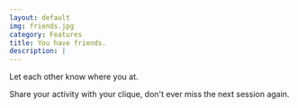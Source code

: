 ```yaml
---
layout: default
img: friends.jpg
category: Features
title: You have friends.
description: |
---
```

<p>Let each other know where you at.</p>
<p>Share your activity with your clique, don't ever miss the next session again.</p>

